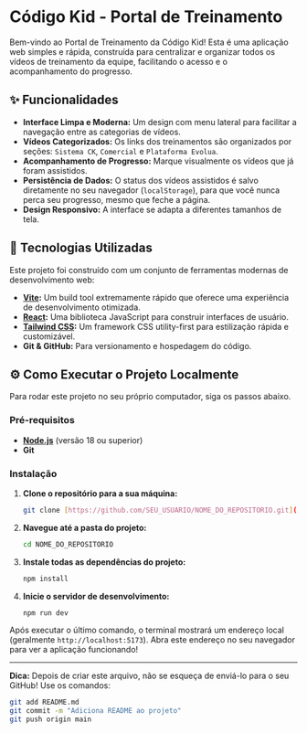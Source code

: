 # Código Kid - Portal de Treinamento

Bem-vindo ao Portal de Treinamento da Código Kid! Esta é uma aplicação web simples e rápida, construída para centralizar e organizar todos os vídeos de treinamento da equipe, facilitando o acesso e o acompanhamento do progresso.

## ✨ Funcionalidades

* **Interface Limpa e Moderna:** Um design com menu lateral para facilitar a navegação entre as categorias de vídeos.
* **Vídeos Categorizados:** Os links dos treinamentos são organizados por seções: `Sistema CK`, `Comercial` e `Plataforma Evolua`.
* **Acompanhamento de Progresso:** Marque visualmente os vídeos que já foram assistidos.
* **Persistência de Dados:** O status dos vídeos assistidos é salvo diretamente no seu navegador (`localStorage`), para que você nunca perca seu progresso, mesmo que feche a página.
* **Design Responsivo:** A interface se adapta a diferentes tamanhos de tela.

## 🚀 Tecnologias Utilizadas

Este projeto foi construído com um conjunto de ferramentas modernas de desenvolvimento web:

* **[Vite](https://vitejs.dev/):** Um build tool extremamente rápido que oferece uma experiência de desenvolvimento otimizada.
* **[React](https://reactjs.org/):** Uma biblioteca JavaScript para construir interfaces de usuário.
* **[Tailwind CSS](https://tailwindcss.com/):** Um framework CSS utility-first para estilização rápida e customizável.
* **Git & GitHub:** Para versionamento e hospedagem do código.

## ⚙️ Como Executar o Projeto Localmente

Para rodar este projeto no seu próprio computador, siga os passos abaixo.

### Pré-requisitos

* **[Node.js](https://nodejs.org/en/)** (versão 18 ou superior)
* **Git**

### Instalação

1.  **Clone o repositório para a sua máquina:**
    ```bash
    git clone [https://github.com/SEU_USUARIO/NOME_DO_REPOSITORIO.git](https://github.com/SEU_USUARIO/NOME_DO_REPOSITORIO.git)
    ```

2.  **Navegue até a pasta do projeto:**
    ```bash
    cd NOME_DO_REPOSITORIO
    ```

3.  **Instale todas as dependências do projeto:**
    ```bash
    npm install
    ```

4.  **Inicie o servidor de desenvolvimento:**
    ```bash
    npm run dev
    ```

Após executar o último comando, o terminal mostrará um endereço local (geralmente `http://localhost:5173`). Abra este endereço no seu navegador para ver a aplicação funcionando!

---

**Dica:** Depois de criar este arquivo, não se esqueça de enviá-lo para o seu GitHub!
Use os comandos:
```bash
git add README.md
git commit -m "Adiciona README ao projeto"
git push origin main
